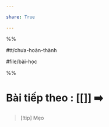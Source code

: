---  
share: True  
---  
%%  
#tt/chưa-hoàn-thành  
#file/bài-học  
%%  
# Bài tiếp theo : [[]] ➡️  
  
> [!tip] Mẹo  
